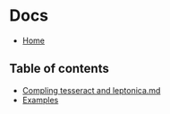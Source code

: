 # Docs
* [Home](../ReadMe.md)

## Table of contents
* [Compling tesseract and leptonica.md](./Compling_tesseract_and_leptonica.md)
* [Examples](./examples.md)
